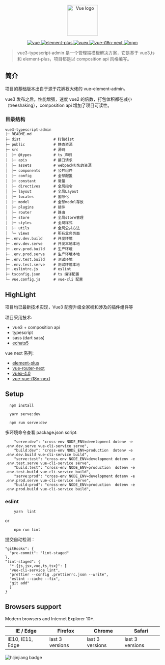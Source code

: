 <p align="center">
  <a href="https://vuejs.org" target="_blank" rel="noopener noreferrer">
    <img width="100" src="https://vuejs.org/images/logo.png" alt="Vue logo">
  </a>
</p> 

<p align="center">
  <a href="https://github.com/vuejs/vue">
    <img src="https://img.shields.io/badge/vue-3.0-brightgreen.svg" alt="vue">
  </a>
  <a href="https://github.com/element-plus/element-plus">
    <img src="https://img.shields.io/badge/element--plus-1.x-blue" alt="element-plus">
  </a>
  <a href="https://github.com/vuejs/vuex">
    <img src="https://img.shields.io/badge/vuex-4.0-brightgreen" alt="vuex">
  </a>
   <a href="https://github.com/intlify/vue-i18n-next">
    <img src="https://img.shields.io/badge/vue--i18n--next-9.0-brightgreen" alt="vue-i18n-next">
   </a>
   <a href="https://github.com/npm/npm">
    <img src="https://img.shields.io/badge/npm-6.1.8-blue" alt="npm">
   </a>
</p>

> vue3-typescript-admin 是一个管理端模板解决方案，它是基于 vue3,ts 和 element-plus，项目都是以 composition api 风格编写。

## 简介

项目的基础版本出自于源于花裤衩大佬的 vue-element-admin。

vue3 发布之后，性能增强，速度 vue2 的倍数，打包体积都在减小（treeshaking），composition api 增加了项目可读性。

### 目录结构

```
vue3-typescript-admin
├─ README.md
├─ dist               # 打包dist
├─ public             # 静态资源
├─ src                # 源码
│  ├─ @types          # ts 声明
│  ├─ apis            # 接口请求
│  ├─ assets          # webpack打包的资源
│  ├─ components      # 公共组件
│  ├─ config          # 全部配置
│  ├─ constant        # 常量
│  ├─ directives      # 全局指令
│  ├─ layout          # 全局Layout
│  ├─ locales         # 国际化
│  ├─ model           # 全部model存放
│  ├─ plugins         # 插件
│  ├─ router          # 路由
│  ├─ store           # 全局store管理
│  ├─ styles          # 全局样式
│  ├─ utils           # 全局公共方法
│  └─ views           # 所有业务页面
├─ .env.dev.build     # 开发环境
├─ .env.dev.serve     # 开发本地本地
├─ .env.prod.build    # 生产环境
├─ .env.prod.serve    # 生产环境本地
├─ .env.test.build    # 测试环境
├─ .env.test.serve    # 测试环境本地
├─ .eslintrc.js       # eslint
├─ tsconfig.json      # ts 编译配置
└─ vue.config.js      # vue-cli 配置

```

## HighLight

项目均已最新技术实现，Vue3 配套升级全家桶和涉及的插件组件等

项目采用技术:

- vue3 + composition api
- typescript
- sass (dart sass)
- [echats5](https://github.com/apache/echarts)

vue next 系列:

- [element-plus](https://github.com/element-plus/element-plus)
- [vue-router-next](https://github.com/vuejs/vue-router-next)
- [vuex-4.0](https://github.com/vuejs/vuex)
- [vue-vue-i18n-next](https://github.com/panter/vue-i18next)

## Setup

```shell
  npm install
```

```shell
  yarn serve:dev
```

```shell
  npm run serve:dev
```

多环境命令查看 package.json script:

```shell
    "serve:dev": "cross-env NODE_ENV=development dotenv -e .env.dev.serve vue-cli-service serve",
    "build:dev": "cross-env NODE_ENV=production  dotenv -e .env.dev.build vue-cli-service build",
    "serve:test": "cross-env NODE_ENV=development dotenv -e .env.test.serve vue-cli-service serve",
    "build:test": "cross-env NODE_ENV=production  dotenv -e .env.test.build vue-cli-service build",
    "serve:prod": "cross-env NODE_ENV=development dotenv -e .env.prod.serve vue-cli-service serve",
    "build:prod": "cross-env NODE_ENV=production  dotenv -e .env.prod.build vue-cli-service build",
```

### eslint

```shell
    yarn  lint
```

or

```shell
    npm run lint
```

提交自动检测：

```shell
"gitHooks": {
  "pre-commit": "lint-staged"
},
"lint-staged": {
  "*.{js,jsx,vue,ts,tsx}": [
  "vue-cli-service lint",
  "prettier --config .prettierrc.json --write",
  "eslint --cache --fix",
  "git add"
  ]
}
```

## Browsers support

Modern browsers and Internet Explorer 10+.

| IE / Edge | Firefox | Chrome | Safari |
| ---------------------------------------------------------------------------------------------------------------------------------------------------------------------------------------------------------------- | ------------------------------------------------------------------------------------------------------------------------------------------------------------------------------------------------------------------ | -------------------------------------------------------------------------------------------------------------------------------------------------------------------------------------------------------------- | -------------------------------------------------------------------------------------------------------------------------------------------------------------------------------------------------------------- |
| IE10, IE11, Edge | last 3 versions | last 3 versions | last 3 versions

![hljinjiang badge](https://visitor-badge.glitch.me/badge?page_id=hljinjiang.visitor-badge&left_color=red&right_color=green)
